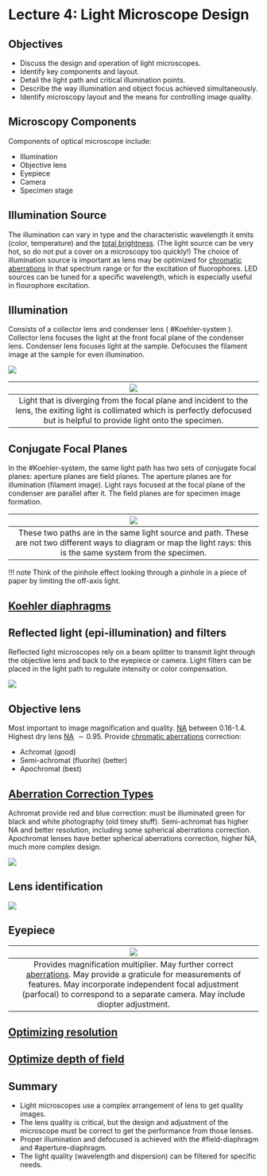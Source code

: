 <!-- 20220829T13:05 -->
# Lecture 4: Light Microscope Design
## Objectives
- Discuss the design and operation of light microscopes.
- Identify key components and layout.
- Detail the light path and critical illumination points.
- Describe the way illumination and object focus achieved simultaneously.
- Identify microscopy layout and the means for controlling image quality.

## Microscopy Components
Components of optical microscope include:
- Illumination
- Objective lens
- Eyepiece
- Camera
- Specimen stage

## Illumination Source
The illumination can vary in type and the characteristic wavelength it emits (color, temperature) and the [total brightness](brightness.md).
(The light source can be very hot, so do not put a cover on a microscopy too quickly!)
The choice of illumination source is important as lens may be optimized for [chromatic aberrations](aberrations.md#chromatic) in that spectrum range or for the excitation of fluorophores.
LED sources can be tuned for a specific wavelength, which is especially useful in flourophore excitation.

## Illumination
Consists of a collector lens and condenser lens ( #Koehler-system ).
Collector lens focuses the light at the front focal plane of the condenser lens.
Condenser lens focuses light at the sample.
Defocuses the filament image at the sample for even illumination.

![](../../../attachments/lecture-4-light-microscope-design/koehler_illumination_for_brightfield_reflected_light_221027_172211_EST.png)

| ![](../../../attachments/engr-837-001-materials-characterization-methods/illumination_220830_154945_EST.png) |
|:--:|
| Light that is diverging from the focal plane and incident to the lens, the exiting light is collimated which is perfectly defocused but is helpful to provide light onto the specimen. |

## Conjugate Focal Planes
In the #Koehler-system, the same light path has two sets of conjugate focal planes: aperture planes are field planes.
The aperture planes are for illumination (filament image).
Light rays focused at the focal plane of the condenser are parallel after it.
The field planes are for specimen image formation.

| ![](../../../attachments/engr-837-001-materials-characterization-methods/conjugate_focal_planes_220830_155019_EST.png) |
|:--:|
| These two paths are in the same light source and path. These are not two different ways to diagram or map the light rays: this is the same system from the specimen. |

!!! note
    Think of the pinhole effect looking through a pinhole in a piece of paper by limiting the off-axis light.

## [Koehler diaphragms](koehler-diaphragms.md)

## Reflected light (epi-illumination) and filters
Reflected light microscopes rely on a beam splitter to transmit light through the objective lens and back to the eyepiece or camera.
Light filters can be placed in the light path to regulate intensity or color compensation.

![](../../../attachments/lecture-4-light-microscope-design/reflected_light_and_filters_221027_173437_EST.png)

## Objective lens
Most important to image magnification and quality.
[NA](numerical-aperture.md) between 0.16-1.4.
Highest dry lens [NA](numerical-aperture.md) $\sim 0.95$.
Provide [chromatic aberrations](aberrations.md#chromatic) correction:
- Achromat (good)
- Semi-achromat (fluorite) (better)
- Apochromat (best)

## [Aberration Correction Types](aberrations.md#correction-types)
Achromat provide red and blue correction: must be illuminated green for black and white photography (old timey stuff).
Semi-achromat has higher NA and better resolution, including some spherical aberrations correction.
Apochromat lenses have better spherical aberrations correction, higher NA, much more complex design.

![](../../../attachments/engr-837-001-materials-characterization-methods/aberration_correction_types_220830_155213_EST.png)

## Lens identification
![](../../../attachments/engr-837-001-materials-characterization-methods/lens_identification_220830_155348_EST.png)

## Eyepiece
| ![](../../../attachments/engr-837-001-materials-characterization-methods/eyepiece_220830_155535_EST.png) |
|:--:|
| Provides magnification multiplier. May further correct [aberrations](aberrations.md). May provide a graticule for measurements of features. May incorporate independent focal adjustment (parfocal) to correspond to a separate camera. May include diopter adjustment. |

## [Optimizing resolution](../engr-743-001-damage-and-fracture/resolution.md#optimizing-in-optical-microscopy)

## [Optimize depth of field](depth-of-field.md#optimizing-in-optical-microscopy)

## Summary
- Light microscopes use a complex arrangement of lens to get quality images.
- The lens quality is critical, but the design and adjustment of the microscope must be correct to get the performance from those lenses.
- Proper illumination and defocused is achieved with the #field-diaphragm and #aperture-diaphragm.
- The light quality (wavelength and dispersion) can be filtered for specific needs.